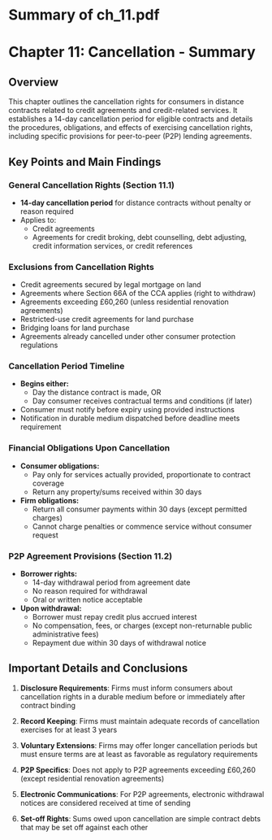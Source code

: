 # Summary of ch_11.pdf

# Chapter 11: Cancellation - Summary

## Overview
This chapter outlines the cancellation rights for consumers in distance contracts related to credit agreements and credit-related services. It establishes a 14-day cancellation period for eligible contracts and details the procedures, obligations, and effects of exercising cancellation rights, including specific provisions for peer-to-peer (P2P) lending agreements.

## Key Points and Main Findings

### General Cancellation Rights (Section 11.1)
- **14-day cancellation period** for distance contracts without penalty or reason required
- Applies to:
  - Credit agreements
  - Agreements for credit broking, debt counselling, debt adjusting, credit information services, or credit references
  
### Exclusions from Cancellation Rights
- Credit agreements secured by legal mortgage on land
- Agreements where Section 66A of the CCA applies (right to withdraw)
- Agreements exceeding £60,260 (unless residential renovation agreements)
- Restricted-use credit agreements for land purchase
- Bridging loans for land purchase
- Agreements already cancelled under other consumer protection regulations

### Cancellation Period Timeline
- **Begins either:**
  - Day the distance contract is made, OR
  - Day consumer receives contractual terms and conditions (if later)
- Consumer must notify before expiry using provided instructions
- Notification in durable medium dispatched before deadline meets requirement

### Financial Obligations Upon Cancellation
- **Consumer obligations:**
  - Pay only for services actually provided, proportionate to contract coverage
  - Return any property/sums received within 30 days
- **Firm obligations:**
  - Return all consumer payments within 30 days (except permitted charges)
  - Cannot charge penalties or commence service without consumer request

### P2P Agreement Provisions (Section 11.2)
- **Borrower rights:**
  - 14-day withdrawal period from agreement date
  - No reason required for withdrawal
  - Oral or written notice acceptable
- **Upon withdrawal:**
  - Borrower must repay credit plus accrued interest
  - No compensation, fees, or charges (except non-returnable public administrative fees)
  - Repayment due within 30 days of withdrawal notice

## Important Details and Conclusions

1. **Disclosure Requirements**: Firms must inform consumers about cancellation rights in a durable medium before or immediately after contract binding

2. **Record Keeping**: Firms must maintain adequate records of cancellation exercises for at least 3 years

3. **Voluntary Extensions**: Firms may offer longer cancellation periods but must ensure terms are at least as favorable as regulatory requirements

4. **P2P Specifics**: Does not apply to P2P agreements exceeding £60,260 (except residential renovation agreements)

5. **Electronic Communications**: For P2P agreements, electronic withdrawal notices are considered received at time of sending

6. **Set-off Rights**: Sums owed upon cancellation are simple contract debts that may be set off against each other
